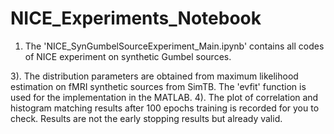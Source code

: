 # NICE_Experiments_Notebook

1. The 'NICE_SynGumbelSourceExperiment_Main.ipynb' contains all codes of NICE experiment on synthetic Gumbel sources.

3). The distribution parameters are obtained from maximum likelihood estimation on fMRI synthetic sources from SimTB. The 'evfit' function is used for the implementation in the MATLAB.
4). The plot of correlation and histogram matching results after 100 epochs training is recorded for you to check. Results are not the early stopping results but already valid.
